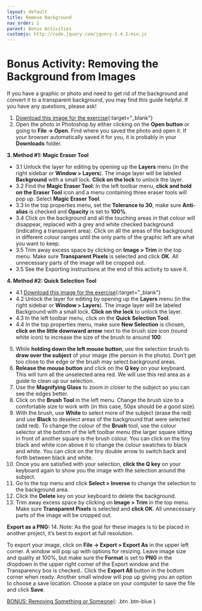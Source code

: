 ```yaml
---
layout: default
title: Remove Background
nav_order: 1
parent: Bonus Activities
customjs: http://code.jquery.com/jquery-1.4.2.min.js
---
```

# Bonus Activity: Removing the Background from Images
If you have a graphic or photo and need to get rid of the background and convert it to a transparent background, you may find this guide helpful. If you have any questions, please ask!

1. [Download this image for the exercise](https://pixabay.com/vectors/alarm-time-flat-wake-up-sleep-3122687/){:target="_blank"}
2. Open the photo in Photoshop by either clicking on the **Open button** or going to **File -> Open**. Find where you saved the photo and open it. If your browser automatically saved it for you, it is probably in your **Downloads** folder.

**3. Method #1: Magic Eraser Tool**

- 3.1 Unlock the layer for editing by opening up the **Layers** menu (in the right sidebar or **Window > Layers**). The image layer will be labeled **Background** with a small lock. **Click on the lock** to unlock the layer.
- 3.2 Find the **Magic Eraser Tool**: In the left toolbar menu, **click and hold on the Eraser Tool** icon and a menu containing three eraser tools will pop up. Select **Magic Eraser Tool**.
- 3.3 In the top properties menu, set the **Tolerance to 30**, make sure **Anti-alias** is checked and **Opacity** is set to **100%**.
- 3.4 Click on the background and all the touching areas in that colour will disappear, replaced with a grey and white checked background (indicating a transparent area). Click on all the areas of the background in different colour ranges until the only parts of the graphic left are what you want to keep.
- 3.5 Trim away excess space by clicking on **Image > Trim** in the top menu. Make sure **Transparent Pixels** is selected and click **OK**. All unnecessary parts of the image will be cropped out.
- 3.5 See the Exporting instructions at the end of this activity to save it.

**4. Method #2: Quick Selection Tool**
- 4.1 [Download this image for the exercise](https://unsplash.com/photos/xEX_o0haX6c){:target="_blank"}
- 4.2 Unlock the layer for editing by opening up the **Layers** menu (in the right sidebar or **Window > Layers**). The image layer will be labeled Background with a small lock. **Click on the lock** to unlock the layer. 
- 4.3 In the left toolbar menu, click on the **Quick Selection Tool**. 
- 4.4 In the top properties menu, make sure **New Selection** is chosen, **click on the little downward arrow** next to the brush size icon (round white icon) to increase the size of the brush to around **100**.

5. While **holding down the left mouse button**, use the selection brush to **draw over the subject** of your image (the person in the photo). Don’t get too close to the edge or the brush may select background areas.
6. **Release the mouse button** and click on the **Q key** on your keyboard. This will turn all the unselected area red. We will use this red area as a guide to clean up our selection.
7. Use the **Magnifying Glass** to zoom in closer to the subject so you can see the edges better.
8. Click on the **Brush Tool** in the left menu. Change the brush size to a comfortable size to work with (in this case, 50px should be a good size).
9. With the brush, use **White** to select more of the subject (erase the red) and use **Black** to deselect areas of the background that were selected (add red). To change the colour of the **Brush** tool, use the colour selector at the bottom of the left toolbar menu (the larger square sitting in front of another square is the brush colour. You can click on the tiny black and white icon above it to change the colour swatches to black and white. You can click on the tiny double arrow to switch back and forth between black and white.
10. Once you are satisfied with your selection, **click the Q key** on your keyboard again to show you the image with the selection around the subject.
11. Go to the top menu and click **Select > Inverse** to change the selection to the background area.
12. Click the **Delete** key on your keyboard to delete the background.
13. Trim away excess space by clicking on **Image > Trim** in the top menu. Make sure **Transparent Pixels** is selected and **click OK**. All unnecessary parts of the image will be cropped out. 

**Export as a PNG:**
14. Note: As the goal for these images is to be placed in another project, it’s best to export at full resolution. 

To export your image, click on **File -> Export > Export As** in the upper left corner. A window will pop up with options for resizing. Leave image size and quality at 100%,  but make sure the **Format** is set to **PNG** in the dropdown in the upper right corner of the Export window and the Transparency box is checked.. Click the **Export All** button in the bottom corner when ready. Another small window will pop up giving you an option to choose a save location. Choose a place on your computer to save the file and click **Save**.



[BONUS: Removing Something or Someone](remove-something.html){: .btn .btn-blue }
